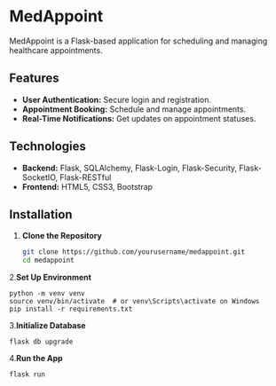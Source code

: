# MedAppoint

MedAppoint is a Flask-based application for scheduling and managing healthcare appointments.

## Features

- **User Authentication:** Secure login and registration.
- **Appointment Booking:** Schedule and manage appointments.
- **Real-Time Notifications:** Get updates on appointment statuses.


## Technologies

- **Backend:** Flask, SQLAlchemy, Flask-Login, Flask-Security, Flask-SocketIO, Flask-RESTful
- **Frontend:** HTML5, CSS3, Bootstrap

## Installation

1. **Clone the Repository**

    ```bash
   git clone https://github.com/yourusername/medappoint.git
   cd medappoint
2.**Set Up Environment**
     
    python -m venv venv
    source venv/bin/activate  # or venv\Scripts\activate on Windows
    pip install -r requirements.txt
    
3.**Initialize Database**
    
    flask db upgrade

4.**Run the App**
    
    flask run



